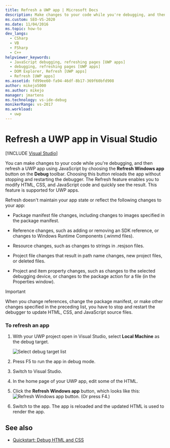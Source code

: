 ```yaml
---
title: Refresh a UWP app | Microsoft Docs
description: Make changes to your code while you're debugging, and then refresh a Universal Windows Platform (UWP) app using JavaScript in Visual Studio.
ms.custom: SEO-VS-2020
ms.date: 11/04/2016
ms.topic: how-to
dev_langs: 
  - CSharp
  - VB
  - FSharp
  - C++
helpviewer_keywords: 
  - JavaScript debugging, refreshing pages [UWP apps]
  - debugging, refreshing pages [UWP apps]
  - DOM Explorer, Refresh [UWP apps]
  - Refresh [UWP apps]
ms.assetid: fd99ee60-fa94-46df-8b17-369f60bfd908
author: mikejo5000
ms.author: mikejo
manager: jmartens
ms.technology: vs-ide-debug
monikerRange: vs-2017
ms.workload: 
  - uwp
---
```

# Refresh a UWP app in Visual Studio

 [!INCLUDE [Visual Studio](~/includes/applies-to-version/vs-not-mac.md)]

 You can make changes to your code while you're debugging, and then refresh a UWP app using JavaScript by choosing the **Refresh Windows app** button on the **Debug** toolbar. Choosing this button reloads the app without stopping and restarting the debugger. The Refresh feature enables you to modify HTML, CSS, and JavaScript code and quickly see the result. This feature is supported for UWP apps.

 Refresh doesn't maintain your app state or reflect the following changes to your app:

- Package manifest file changes, including changes to images specified in the package manifest.

- Reference changes, such as adding or removing an SDK reference, or changes to Windows Runtime Components (.winmd files).

- Resource changes, such as changes to strings in .resjson files.

- Project file changes that result in path name changes, new project files, or deleted files.

- Project and item property changes, such as changes to the selected debugging device, or changes to the package action for a file (in the Properties window).

> [!IMPORTANT]
> When you change references, change the package manifest, or make other changes specified in the preceding list, you have to stop and restart the debugger to update HTML, CSS, and JavaScript source files.

### To refresh an app

1. With your UWP project open in Visual Studio, select **Local Machine** as the debug target.

     ![Select debug target list](../debugger/media/js_select_target.png "JS_Select_Target")

3. Press F5 to run the app in debug mode.

4. Switch to Visual Studio.

5. In the home page of your UWP app, edit some of the HTML.

7. Click the **Refresh Windows app** button, which looks like this: ![Refresh Windows app button](../debugger/media/js_refresh.png "JS_Refresh"). (Or press F4.)

8. Switch to the app. The app is reloaded and the updated HTML is used to render the app.

## See also
- [Quickstart: Debug HTML and CSS](../debugger/quickstart-debug-html-and-css.md)